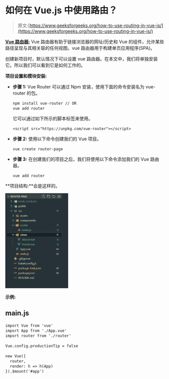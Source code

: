 # 如何在 Vue.js 中使用路由？

> 原文:[https://www.geeksforgeeks.org/how-to-use-routing-in-vue-js/](https://www.geeksforgeeks.org/how-to-use-routing-in-vue-js/)

**[Vue 路由器:](https://www.geeksforgeeks.org/vue-js-routing/)** Vue 路由器有助于链接浏览器的网址/历史和 Vue 的组件，允许某些路径呈现与其相关联的任何视图。vue 路由器用于构建单页应用程序(SPA)。

创建新项目时，默认情况下可以设置 vue 路由器。在本文中，我们将单独安装它。所以我们可以看到它是如何工作的。

**项目设置和模块安装:**

*   **步骤 1:** Vue Router 可以通过 Npm 安装，使用下面的命令安装名为 vue-router 的包。

    ```
    npm install vue-router // OR 
    vue add router 
    ```

    它可以通过如下所示的脚本标签来使用。

    ```
    <script src="https://unpkg.com/vue-router"></script>
    ```

*   **步骤 2:** 使用以下命令创建我们的 Vue 项目。

    ```
    vue create router-page 
    ```

*   **步骤 3:** 在创建我们的项目之后，我们将使用以下命令添加我们的 Vue 路由器。

    ```
    vue add router
    ```

**项目结构:**会是这样的。

![](img/25b39abc1c2551cd2fd7a742d05238f0.png)

**示例:**

## main.js

```
import Vue from 'vue'
import App from './App.vue'
import router from './router'

Vue.config.productionTip = false

new Vue({
  router,
  render: h => h(App)
}).$mount('#app')
```